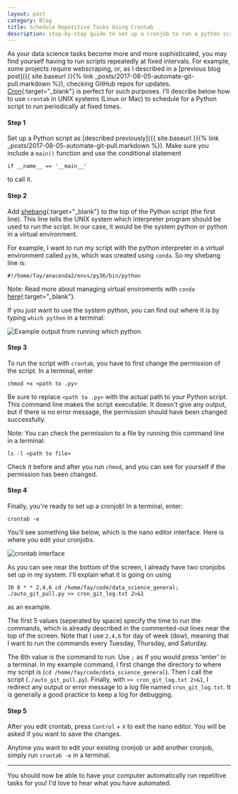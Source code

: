```yaml
---
layout: post
category: Blog
title: Schedule Repetitive Tasks Using Crontab
description: step-by-step guide to set up a cronjob to run a python script
---
```

As your data science tasks become more and more sophisticated, you may find yourself having to run scripts repeatedly at fixed intervals.
For example, some projects require webscraping, or, as I described in a [previous blog post]({{ site.baseurl }}{% link _posts/2017-08-05-automate-git-pull.markdown %}), checking GitHub repos for updates.
[Cron](https://en.wikipedia.org/wiki/Cron){:target="_blank"} is perfect for such purposes.
I'll describe below how to use `crontab` in UNIX systems (Linux or Mac) to schedule for a Python script to run periodically at fixed times.

#### Step 1
Set up a Python script as [described previously]({{ site.baseurl }}{% link _posts/2017-08-05-automate-git-pull.markdown %}).
Make sure you include a `main()` function and use the conditional statement

`if __name__ == '__main__'`

to call it.

#### Step 2
Add [shebang](https://en.wikipedia.org/wiki/Shebang_(Unix)){:target="_blank"} to the top of the Python script (the first line).
This line tells the UNIX system which interpreter program should be used to run the script.
In our case, it would be the system python or python in a virtual environment.

For example, I want to run my script with the python interpreter in a virtual environment called `py36`, which was created using `conda`.
So my shebang line is:

`#!/home/fay/anaconda2/envs/py36/bin/python`


Note: Read more about managing virtual enviroments with `conda` [here](https://conda.io/docs/user-guide/tasks/manage-environments.html#managing-environments){:target="_blank"}.


If you just want to use the system python, you can find out where it is by typing `which python` in a terminal:

![Example output from running which python](which_python.png)

#### Step 3
To run the script with `crontab`, you have to first change the permission of the script.
In a terminal, enter

`chmod +x <path to .py>`

Be sure to replace `<path to .py>` with the actual path to your Python script.
This command line makes the script executable. It doesn't give any output, but if there is no error message, the permission should have been changed successfully.

Note: You can check the permission to a file by running this command line in a terminal:

`ls -l <path to file>`

Check it before and after you run `chmod`, and you can see for yourself if the permission has been changed.

#### Step 4
Finally, you're ready to set up a cronjob!
In a terminal, enter:

`crontab -e`

You'll see something like below, which is the nano editor interface. Here is where you edit your cronjobs.

![crontab interface](crontab.png)

As you can see near the bottom of the screen, I already have two cronjobs set up in my system.
I'll explain what it is going on using

`30 8 * * 2,4,6 cd /home/fay/code/data_science_general; ./auto_git_pull.py >> cron_git_log.txt 2>&1`

as an example.

The first 5 values (seperated by space) specify the time to run the commands, which is already described in the commented-out lines near the top of the screen. Note that I use `2,4,6` for day of week (dow), meaning that I want to run the commands every Tuesday, Thursday, and Saturday.

The 6th value is the command to run.
Use `;` as if you would press 'enter' in a terminal.
In my example command, I first change the directory to where my script is (`cd /home/fay/code/data_science_general`).
Then I call the script (`./auto_git_pull.py`). Finally, with `>> cron_git_log.txt 2>&1`, I redirect any output or error message to a log file named `cron_git_log.txt`. It is generally a good practice to keep a log for debugging.

#### Step 5
After you edit crontab, press `Control` + `X` to exit the nano editor. You will be asked if you want to save the changes.

Anytime you want to edit your existing cronjob or add another cronjob, simply run `crontab -e` in a terminal.

---
You should now be able to have your computer automatically run repetitive tasks for you! I'd love to hear what you have automated.
